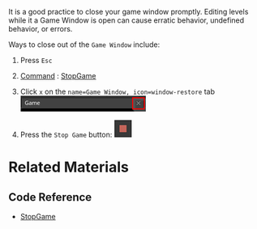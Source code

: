 It is a good practice to close your game window promptly. Editing levels while it a Game Window is open can cause erratic behavior, undefined behavior, or errors. 

Ways to close out of the `Game Window` include:

1. Press `Esc`

2. [Command](https://github.com/ZilchEngine/ZilchDocs/blob/master/zilch_editor_documentation/zilchmanual/editor/editorcommands/commands.markdown) : [ StopGame ](https://github.com/ZilchEngine/ZilchDocs/blob/master/code_reference/command_reference.markdown#stopgame)

3. Click `x` on the `name=Game Window, icon=window-restore` tab
   ![CloseGame](https://raw.githubusercontent.com/ZilchEngine/ZilchFiles/master/doc_files/47439.png)

4. Press the `Stop Game` button: ![image](https://raw.githubusercontent.com/ZilchEngine/ZilchFiles/master/doc_files/47330.png)

 # Related Materials
 ## Code Reference
- [ StopGame ](https://github.com/ZilchEngine/ZilchDocs/blob/master/code_reference/command_reference.markdown#stopgame) 

 